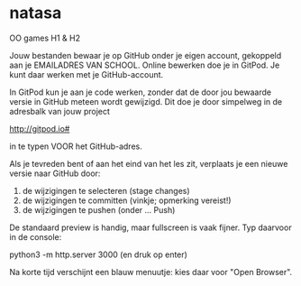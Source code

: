 # natasa
OO games H1 &amp; H2

Jouw bestanden bewaar je op GitHub onder je eigen account, gekoppeld aan je EMAILADRES VAN SCHOOL.
Online bewerken doe je in GitPod. Je kunt daar werken met je GitHub-account.

In GitPod kun je aan je code werken, zonder dat de door jou bewaarde versie in GitHub meteen wordt gewijzigd.
Dit doe je door simpelweg in de adresbalk van jouw project

http://gitpod.io#

in te typen VOOR het GitHub-adres.

Als je tevreden bent of aan het eind van het les zit, verplaats je een nieuwe versie naar GitHub door:
1) de wijzigingen te selecteren (stage changes)
2) de wijzigingen te committen (vinkje; opmerking vereist!)
3) de wijzigingen te pushen (onder ... Push)

De standaard preview is handig, maar fullscreen is vaak fijner. Typ daarvoor in de console:

python3 -m http.server 3000
(en druk op enter)

Na korte tijd verschijnt een blauw menuutje: kies daar voor "Open Browser".
